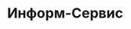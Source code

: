 --- 
title: "Информ-Сервис" 
site: "http://www.informs.com.ua" 
town: "Севастополь" 
tel: ["(0692) 400 299, (0692) 400 315, +38 (050) 397 6016"] 
address: "Россия, АР Крым, г. Севастополь, ул. Гоголя 32" 
mail: "inform-service@rambler.ru" 
--- 